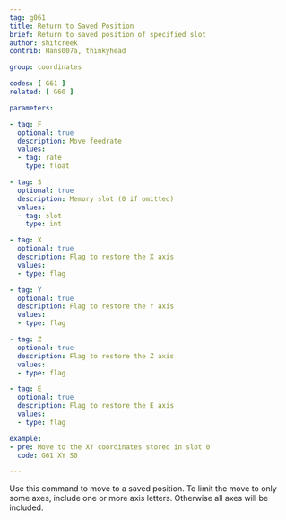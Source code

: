 ```yaml
---
tag: g061
title: Return to Saved Position
brief: Return to saved position of specified slot
author: shitcreek
contrib: Hans007a, thinkyhead

group: coordinates

codes: [ G61 ]
related: [ G60 ]

parameters:

- tag: F
  optional: true
  description: Move feedrate
  values:
  - tag: rate
    type: float

- tag: S
  optional: true
  description: Memory slot (0 if omitted)
  values:
  - tag: slot
    type: int

- tag: X
  optional: true
  description: Flag to restore the X axis
  values:
  - type: flag

- tag: Y
  optional: true
  description: Flag to restore the Y axis
  values:
  - type: flag

- tag: Z
  optional: true
  description: Flag to restore the Z axis
  values:
  - type: flag

- tag: E
  optional: true
  description: Flag to restore the E axis
  values:
  - type: flag

example:
- pre: Move to the XY coordinates stored in slot 0
  code: G61 XY S0

---
```


Use this command to move to a saved position. To limit the move to only some axes, include one or more axis letters. Otherwise all axes will be included.
